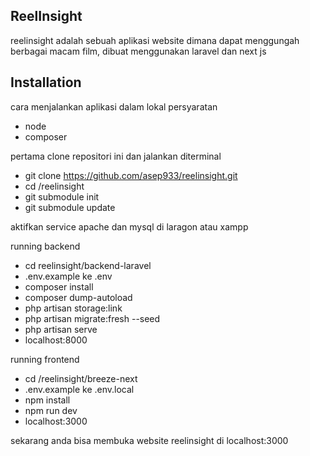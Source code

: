 ## ReelInsight

reelinsight adalah sebuah aplikasi website dimana dapat menggungah berbagai macam film,
dibuat menggunakan laravel dan next js

## Installation

cara menjalankan aplikasi dalam lokal persyaratan

- node
- composer

pertama clone repositori ini dan jalankan diterminal

- git clone https://github.com/asep933/reelinsight.git
- cd /reelinsight
- git submodule init
- git submodule update

aktifkan service apache dan mysql di laragon atau xampp

running backend

- cd reelinsight/backend-laravel
- .env.example ke .env
- composer install
- composer dump-autoload
- php artisan storage:link
- php artisan migrate:fresh --seed
- php artisan serve
- localhost:8000

running frontend

- cd /reelinsight/breeze-next
- .env.example ke .env.local
- npm install
- npm run dev
- localhost:3000

sekarang anda bisa membuka website reelinsight di localhost:3000
